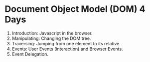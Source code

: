 # Document Object Model (DOM) 4 Days

1.  Introduction: Javascript in the browser.
2.  Manipulating: Changing the DOM tree.
3.  Traversing: Jumping from one element to its relative.
4.  Events: User Events (interaction) and Browser Events.
5.  Event Delegation.
